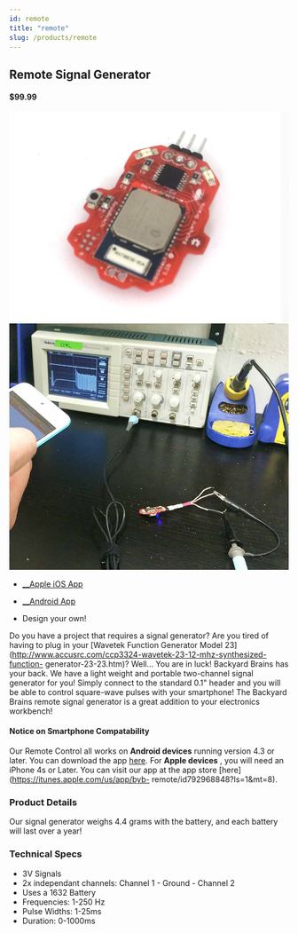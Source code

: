 ```yaml
---
id: remote
title: "remote"
slug: /products/remote
---
```


## Remote Signal Generator

#### $99.99

![The Bluetooth Remote Signal Generator](./img/remote.png) 
![Testing out the signal function on an oscilliscope](./img/remote_in_action.png)

  * [__Apple iOS App](https://itunes.apple.com/us/app/byb-remote/id792968848?ls=1&mt=8)
  * [ __Android App](./files/RoboRoach.apk)

  * Design your own!


Do you have a project that requires a signal generator? Are you tired of
having to plug in your [Wavetek Function Generator Model
23](http://www.accusrc.com/ccp3324-wavetek-23-12-mhz-synthesized-function-
generator-23-23.htm)? Well... You are in luck! Backyard Brains has your back.
We have a light weight and portable two-channel signal generator for you!
Simply connect to the standard 0.1" header and you will be able to control
square-wave pulses with your smartphone! The Backyard Brains remote signal
generator is a great addition to your electronics workbench!

#### Notice on Smartphone Compatability

Our Remote Control all works on **Android devices** running version 4.3 or
later. You can download the app
[here](https://play.google.com/store/apps/details?id=com.backyardbrains.bybremote&hl=en).
For **Apple devices** , you will need an iPhone 4s or Later. You can visit our
app at the app store [here](https://itunes.apple.com/us/app/byb-
remote/id792968848?ls=1&mt=8).

### Product Details

Our signal generator weighs 4.4 grams with the battery, and each battery will
last over a year!

### Technical Specs

  * 3V Signals
  * 2x independant channels: Channel 1 - Ground - Channel 2
  * Uses a 1632 Battery
  * Frequencies: 1-250 Hz
  * Pulse Widths: 1-25ms
  * Duration: 0-1000ms

